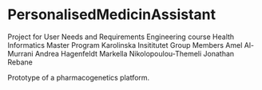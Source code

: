 # PersonalisedMedicinAssistant

Project for User Needs and Requirements Engineering course
Health Informatics Master Program 
Karolinska Insititutet
Group Members
  Amel Al-Murrani
  Andrea Hagenfeldt
  Markella Nikolopoulou-Themeli
  Jonathan Rebane
  
  Prototype of a pharmacogenetics platform.
